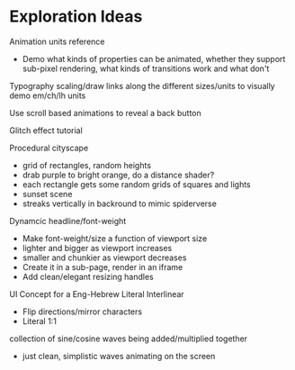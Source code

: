 # Exploration Ideas

Animation units reference
- Demo what kinds of properties can be animated, whether they support sub-pixel rendering, what kinds of transitions work and what don't

Typography scaling/draw links along the different sizes/units to visually demo em/ch/lh units

Use scroll based animations to reveal a back button

Glitch effect tutorial

Procedural cityscape
- grid of rectangles, random heights
- drab purple to bright orange, do a distance shader?
- each rectangle gets some random grids of squares and lights
- sunset scene
- streaks vertically in backround to mimic spiderverse

Dynamcic headline/font-weight
- Make font-weight/size a function of viewport size
- lighter and bigger as viewport increases
- smaller and chunkier as viewport decreases
- Create it in a sub-page, render in an iframe
- Add clean/elegant resizing handles

UI Concept for a Eng-Hebrew Literal Interlinear
- Flip directions/mirror characters
- Literal 1:1

collection of sine/cosine waves being added/multiplied together
- just clean, simplistic waves animating on the screen
